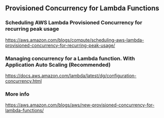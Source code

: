 ## Provisioned Concurrency for Lambda Functions


### Scheduling AWS Lambda Provisioned Concurrency for recurring peak usage

https://aws.amazon.com/blogs/compute/scheduling-aws-lambda-provisioned-concurrency-for-recurring-peak-usage/

### Managing concurrency for a Lambda function. With Application Auto Scaling (Recommended)

https://docs.aws.amazon.com/lambda/latest/dg/configuration-concurrency.html

### More info

https://aws.amazon.com/blogs/aws/new-provisioned-concurrency-for-lambda-functions/
